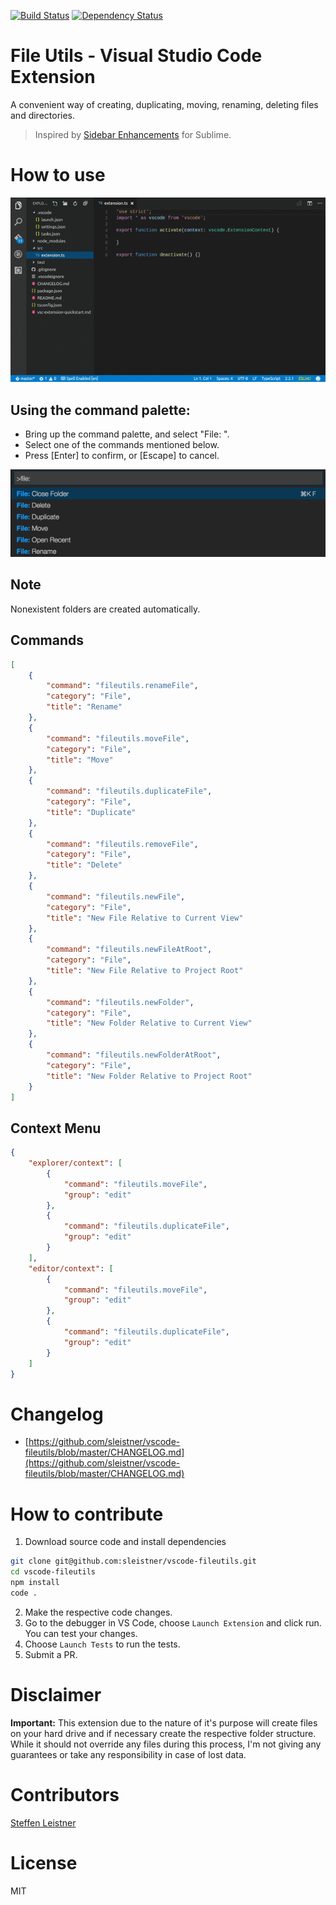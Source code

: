 [![Build Status](https://travis-ci.org/sleistner/vscode-fileutils.svg?branch=master)](https://travis-ci.org/sleistner/vscode-fileutils)
[![Dependency Status](https://gemnasium.com/badges/github.com/sleistner/vscode-fileutils.svg)](https://gemnasium.com/github.com/sleistner/vscode-fileutils)

# File Utils - Visual Studio Code Extension

A convenient way of creating, duplicating, moving, renaming, deleting files and directories.

> Inspired by [Sidebar Enhancements](https://github.com/titoBouzout/SideBarEnhancements) for Sublime.


# How to use

![demo](images/demo.gif)

## Using the command palette:

* Bring up the command palette, and select "File: ".
* Select one of the commands mentioned below.
* Press [Enter] to confirm, or [Escape] to cancel.

![howto](images/howto.png)

## Note

Nonexistent folders are created automatically.


## Commands

```json
[
    {
        "command": "fileutils.renameFile",
        "category": "File",
        "title": "Rename"
    },
    {
        "command": "fileutils.moveFile",
        "category": "File",
        "title": "Move"
    },
    {
        "command": "fileutils.duplicateFile",
        "category": "File",
        "title": "Duplicate"
    },
    {
        "command": "fileutils.removeFile",
        "category": "File",
        "title": "Delete"
    },
    {
        "command": "fileutils.newFile",
        "category": "File",
        "title": "New File Relative to Current View"
    },
    {
        "command": "fileutils.newFileAtRoot",
        "category": "File",
        "title": "New File Relative to Project Root"
    },
    {
        "command": "fileutils.newFolder",
        "category": "File",
        "title": "New Folder Relative to Current View"
    },
    {
        "command": "fileutils.newFolderAtRoot",
        "category": "File",
        "title": "New Folder Relative to Project Root"
    }
]
```

## Context Menu

```json
{
    "explorer/context": [
        {
            "command": "fileutils.moveFile",
            "group": "edit"
        },
        {
            "command": "fileutils.duplicateFile",
            "group": "edit"
        }
    ],
    "editor/context": [
        {
            "command": "fileutils.moveFile",
            "group": "edit"
        },
        {
            "command": "fileutils.duplicateFile",
            "group": "edit"
        }
    ]
}
```

# Changelog

- [https://github.com/sleistner/vscode-fileutils/blob/master/CHANGELOG.md](https://github.com/sleistner/vscode-fileutils/blob/master/CHANGELOG.md)

# How to contribute

1. Download source code and install dependencies
```bash
git clone git@github.com:sleistner/vscode-fileutils.git
cd vscode-fileutils
npm install
code .
```
2. Make the respective code changes.
3. Go to the debugger in VS Code, choose `Launch Extension` and click run. You can test your changes.
4. Choose `Launch Tests` to run the tests.
5. Submit a PR.

# Disclaimer

**Important:** This extension due to the nature of it's purpose will create
files on your hard drive and if necessary create the respective folder structure.
While it should not override any files during this process, I'm not giving any guarantees
or take any responsibility in case of lost data.

# Contributors

[Steffen Leistner](https://github.com/sleistner)

# License

MIT
